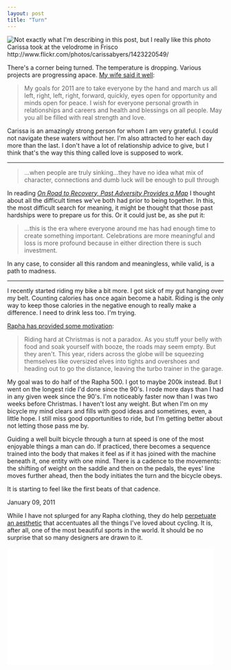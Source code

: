 ```yaml
---
layout: post
title: "Turn"
---
```


<img src="http://farm2.static.flickr.com/1377/1423220549_7dfd4e89e7_o.jpg" title="Not exactly what I'm describing in this post, but I really like this photo Carissa took at the velodrome in Frisco http://www.flickr.com/photos/carissabyers/1423220549/">

There's a corner being turned. The temperature is dropping. Various projects are progressing apace. [My wife said it well](http://carissabyers.blogspot.com/2011/01/new-years.html):

> My goals for 2011 are to take everyone by the hand and march us all left, right, left, right, forward, quickly, eyes open for opportunity and minds open for peace.  I wish for everyone personal growth in relationships and careers and health and blessings on all people. May you all be filled with real strength and love.

Carissa is an amazingly strong person for whom I am very grateful. I could not navigate these waters without her. I'm also attracted to her each day more than the last. I don't have a lot of relationship advice to give, but I think that's the way this thing called love is supposed to work.

<hr>

> ...when people are truly sinking...they have no idea what mix of character, connections and dumb luck will be enough to pull through

In reading _[On Road to Recovery, Past Adversity Provides a Map](http://nyti.ms/hBgUlt)_ I thought about all the difficult times we've both had prior to being together. In this, the most difficult search for meaning, it might be thought that those past hardships were to prepare us for this. Or it could just be, as she put it:

> ...this is the era where everyone around me has had enough time to create something important.  Celebrations are more meaningful and loss is more profound because in either direction there is such investment.

In any case, to consider all this random and meaningless, while valid, is a path to madness.

<hr>

I recently started riding my bike a bit more. I got sick of my gut hanging over my belt. Counting calories has once again become a habit. Riding is the only way to keep those calories in the negative enough to really make a difference. I need to drink less too. I'm trying.

[Rapha has provided some motivation](http://www.rapha.cc/the-rapha-festive-500):

> Riding hard at Christmas is not a paradox. As you stuff your belly with food and soak yourself with booze, the roads may seem empty. But they aren't. This year, riders across the globe will be squeezing themselves like oversized elves into tights and overshoes and heading out to go the distance, leaving the turbo trainer in the garage.

My goal was to do half of the Rapha 500. I got to maybe 200k instead. But I went on the longest ride I'd done since the 90's. I rode more days than I had in any given week since the 90's. I'm noticeably faster now than I was two weeks before Christmas. I haven't lost any weight. But when I'm on my bicycle my mind clears and fills with good ideas and sometimes, even, a little hope. I still miss good opportunities to ride, but I'm getting better about not letting those pass me by.

Guiding a well built bicycle through a turn at speed is one of the most enjoyable things a man can do. If practiced, there becomes a sequence trained into the body that makes it feel as if it has joined with the machine beneath it, one entity with one mind. There is a cadence to the movements: the shifting of weight on the saddle and then on the pedals, the eyes' line moves further ahead, then the body initiates the turn and the bicycle obeys.  

It is starting to feel like the first beats of that cadence.

<p class="date">January 09, 2011</p>

<p class="postscript">While I have not splurged for any Rapha clothing, they do help <a href="http://www.velodramatic.com/archives/6266">perpetuate an aesthetic</a> that accentuates all the things I've loved about cycling. It is, after all, one of the most beautiful sports in the world. It should be no surprise that so many designers are drawn to it.<br><br><object width="480" height="270"><param name="allowfullscreen" value="true" /><param name="allowscriptaccess" value="always" /><param name="movie" value="http://vimeo.com/moogaloop.swf?clip_id=15197531&amp;server=vimeo.com&amp;show_title=0&amp;show_byline=0&amp;show_portrait=0&amp;color=00ADEF&amp;fullscreen=1&amp;autoplay=0&amp;loop=0" /><embed src="http://vimeo.com/moogaloop.swf?clip_id=15197531&amp;server=vimeo.com&amp;show_title=0&amp;show_byline=0&amp;show_portrait=0&amp;color=00ADEF&amp;fullscreen=1&amp;autoplay=0&amp;loop=0" type="application/x-shockwave-flash" allowfullscreen="true" allowscriptaccess="always" width="480" height="270"></embed></object></p>

